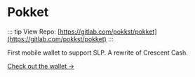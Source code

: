 # Pokket

::: tip View Repo:
[https://gitlab.com/pokkst/pokket](https://gitlab.com/pokkst/pokket)
:::

First mobile wallet to support SLP. A rewrite of Crescent Cash.

[Check out the wallet →](https://pokkst.xyz/)
